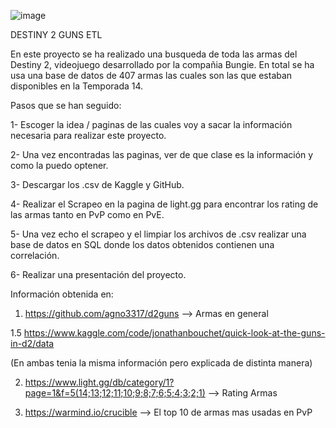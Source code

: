 ![image](https://user-images.githubusercontent.com/110235113/187956158-b50a4fce-2535-4c57-9d4f-6802e5967a85.png)

DESTINY 2 GUNS ETL

En este proyecto se ha realizado una busqueda de toda las armas del Destiny 2, videojuego desarrollado por la compañia Bungie.
En total se ha usa una base de datos de 407 armas las cuales son las que estaban disponibles en la Temporada 14.

Pasos que se han seguido:

1- Escoger la idea / paginas de las cuales voy a sacar la información necesaria para realizar este proyecto.

2- Una vez encontradas las paginas, ver de que clase es la información y como la puedo optener.

3- Descargar los .csv de Kaggle y GitHub.

4- Realizar el Scrapeo en la pagina de light.gg para encontrar los rating de las armas tanto en PvP como en PvE.

5- Una vez echo el scrapeo y el limpiar los archivos de .csv realizar una base de datos en SQL donde los datos obtenidos contienen una correlación.

6- Realizar una presentación del proyecto.



Información obtenida en:

1. https://github.com/agno3317/d2guns --> Armas en general

1.5 https://www.kaggle.com/code/jonathanbouchet/quick-look-at-the-guns-in-d2/data

(En ambas tenia la misma información pero explicada de distinta manera)

2. https://www.light.gg/db/category/1?page=1&f=5(14;13;12;11;10;9;8;7;6;5;4;3;2;1) --> Rating Armas

3. https://warmind.io/crucible --> El top 10 de armas mas usadas en PvP


